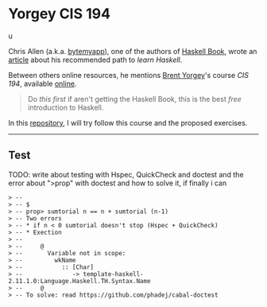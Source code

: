 # Yorgey CIS 194
u

Chris Allen (a.k.a. [bytemyapp][b]), one of the authors of [Haskell
Book][hbook], wrote an [article][htlh] about his recommended path to _learn
Haskell_.

Between others online resources, he mentions [Brent Yorgey][yorgey]'s course
_CIS 194_, available [online][cis194].

> Do _this first_ if aren't getting the Haskell Book, this is the best _free_
  introduction to Haskell.

In this [repository][repo], I will try follow this course and the proposed exercises.

---
[b]: https://github.com/bitemyapp
[hbook]: http://haskellbook.com/
[htlh]: https://github.com/bitemyapp/learnhaskell
[yorgey]: https://byorgey.wordpress.com/
[cis194]: http://www.seas.upenn.edu/~cis194/spring13/
[repo]: https://github.com/erlnow/yorgey-cis194

## Test

TODO: write about testing with Hspec, QuickCheck and doctest and
the error about ">prop" with doctest and how to solve it, if finally i can

~~~~
> --
> -- $
> -- prop> sumtorial n == n + sumtorial (n-1)
> -- Two errors
> -- * if n < 0 sumtorial doesn't stop (Hspec + QuickCheck)
> -- * Exection 
> --
> --     @
> --       Variable not in scope:
> --         wkName
> --           :: [Char]
> --              -> template-haskell-2.11.1.0:Language.Haskell.TH.Syntax.Name
> --     @
> -- To solve: read https://github.com/phadej/cabal-doctest
~~~~


